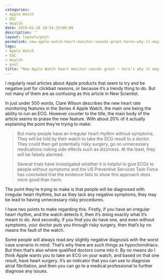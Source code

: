 ```yaml
---
categories:
- Apple Watch
- EGC
- Health
date: 2019-01-28 10:54:25+00:00
description: ''
layout: layouts/post
permalink: new-apple-watch-heart-monitor-sounds-great-heres-why-it-may-not-be/
tags:
- Apple Watch
- EGC
- Health
- post
title: “New Apple Watch heart monitor sounds great – here’s why it may not be”
---
```


<p>I regularly read articles about Apple products that seem to try and be negative just for clickbait reasons, or because it&#8217;s a trendy thing to do. But not many of them are as confusing as this article in New Scientist.</p>
<p>In just under 500 words, Clare Wilson describes the new heart rate monitoring features in the Series 4 Apple Watch, the main one being the ability to run an ECG. However counter to the title, the main body of the article seems to praise the new feature. With about 20% of it actually explaining the point they&#8217;re trying to make:</p>
<blockquote>
<p>But many people have an irregular heart rhythm without symptoms. They will be told by their watch to take the ECG result to a doctor. They could then get potentially risky surgery, go on unnecessary medications risking side effects such as dizziness. At the least, they will be falsely alarmed.</p>
<p>Several trials have investigated whether it is helpful to give ECGs to people without symptoms and the US Preventive Services Task Force has concluded that the evidence fails to show this approach does more good than harm.</p>
</blockquote>
<p>The point they&#8217;re trying to make is that people will be diagnosed with irregular heart rhythms, but as they lack any negative symptoms, they may be lead to having unnecessary risky procedures.</p>
<p>I have two points to make regarding this. Firstly, if you have an irregular heart rhythm, and the watch detects it, then it&#8217;s doing exactly what it&#8217;s meant to do. And secondly, if you find you do have one, and even without symptoms, your doctor puts you through risky surgery, then that&#8217;s by no means the fault of the watch.</p>
<p>Some people will always read any slightly negative diagnosis with the worst case scenario in mind. That&#8217;s why there are such things as hypochondriacs. But then that&#8217;s also where qualified doctors come into it. By no means do I think Apple wants you to take an ECG on your watch, and based on that one result, have heart surgery. It&#8217;s an indicator that you can use to diagnose atrial fibrillation, and then you can go to a medical professional to further diagnose any issues.</p>
